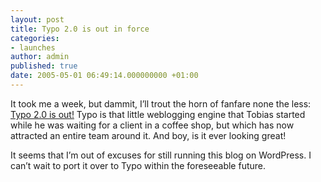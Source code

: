 ```yaml
---
layout: post
title: Typo 2.0 is out in force
categories:
- launches
author: admin
published: true
date: 2005-05-01 06:49:14.000000000 +01:00
---
```

<p>It took me a week, but dammit, I&#8217;ll trout the horn of fanfare none the less: <a href="http://blog.leetsoft.com/articles/2005/04/23/typo-2-0-arrives">Typo 2.0 is out!</a> Typo is that little weblogging engine that Tobias started while he was waiting for a client in a coffee shop, but which has now attracted an entire team around it. And boy, is it ever looking great!</p>
<p>It seems that I&#8217;m out of excuses for still running this blog on WordPress. I can&#8217;t wait to port it over to Typo within the foreseeable future.</p>